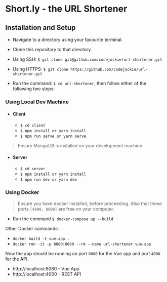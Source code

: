# Short.ly - the URL Shortener

## Installation and Setup
+ Navigate to a directory using your favourite terminal.

+ Clone this repository to that directory.

+ Using SSH: `$ git clone git@github.com:codejockie/url-shortener.git`

+ Using HTTPS: `$ git clone https://github.com/codejockie/url-shortener.git`

+ Run the command: `$ cd url-shortener`, then follow either of the following two steps:

### Using Local Dev Machine

  + #### Client
    + `$ cd client`
    + `$ npm install or yarn install`
    + `$ npm run serve or yarn serve`

  > Ensure MongoDB is installed on your development machine.

  + #### Server
    + `$ cd server`
    + `$ npm install or yarn install`
    + `$ npm run dev or yarn dev`


### Using Docker
> Ensure you have docker installed, before proceeding. Also that these ports `[4000, 8080]` are free on your computer.

+ Run the command `$ docker-compose up --build`

Other Docker commands:

- `docker build -t vue-app .`
- `docker run -it -p 8080:8080 --rm --name url-shortener vue-app`

Now the app should be running on port `8080` for the Vue app and port `4000` for the API.

+ http://localhost:8080 - Vue App
+ http://localhost:4000 - REST API